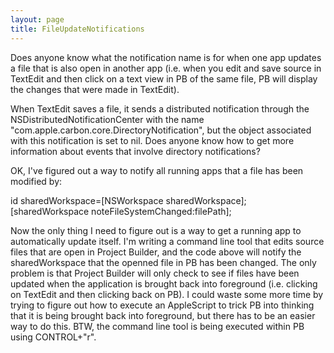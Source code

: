 ```yaml
---
layout: page
title: FileUpdateNotifications
---
```


Does anyone know what the notification name is for when one app updates a file that is also open in another app (i.e. when you edit and save source in TextEdit and then click on a text view in PB of the same file, PB will display the changes that were made in TextEdit).

When TextEdit saves a file, it sends a distributed notification through the NSDistributedNotificationCenter with the name "com.apple.carbon.core.DirectoryNotification", but the object associated with this notification is set to nil. Does anyone know how to get more information about events that involve directory notifications?

OK, I've figured out a way to notify all running apps that a file has been modified by:

    

id sharedWorkspace=[NSWorkspace sharedWorkspace];
[sharedWorkspace noteFileSystemChanged:filePath];



Now the only thing I need to figure out is a way to get a running app to automatically update itself. I'm writing a command line tool that edits source files that are open in Project Builder, and the code above will notify the sharedWorkspace that the openned file in PB has been changed. The only problem is that Project Builder will only check to see if files have been updated when the application is brought back into foreground (i.e. clicking on TextEdit and then clicking back on PB). I could waste some more time by trying to figure out how to execute an AppleScript to trick PB into thinking that it is being brought back into foreground, but there has to be an easier way to do this. BTW, the command line tool is being executed within PB using CONTROL+"r".

